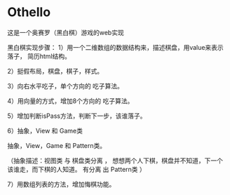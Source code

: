 # Othello
这是一个奥赛罗（黑白棋）游戏的web实现

黑白棋实现步骤：
1）用一个二维数组的数据结构来，描述棋盘，用value来表示落子， 简历html结构。

2）挺假布局，棋盘，棋子，样式。

3）向右水平吃子，单个方向的 吃子算法。

4）用向量的方式，增加8个方向的 吃子算法。

5）增加判断isPass方法，判断下一步，该谁落子。

6）抽象，View 和 Game类

抽象，View，Game 和 Pattern类。

（抽象描述：视图类 与 棋盘类分离 ， 想想两个人下棋，棋盘并不知道，下一个该谁走，而下棋的人知道。 有分离 出 Pattern类 ）

7）用数组列表的方法，增加悔棋功能。
